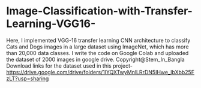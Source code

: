 # Image-Classification-with-Transfer-Learning-VGG16-
Here, I implemented VGG-16 transfer learning CNN architecture to classify Cats and Dogs images in a large dataset using ImageNet, which has more than 20,000 data classes. I write the code on Google Colab and uploaded the dataset of 2000 images in google drive.
Copyright@Stem_In_Bangla
Download links for the dataset used in this project- https://drive.google.com/drive/folders/1lYQXTwyMnlLRrDN5IHwe_lbXbb25FzLT?usp=sharing
